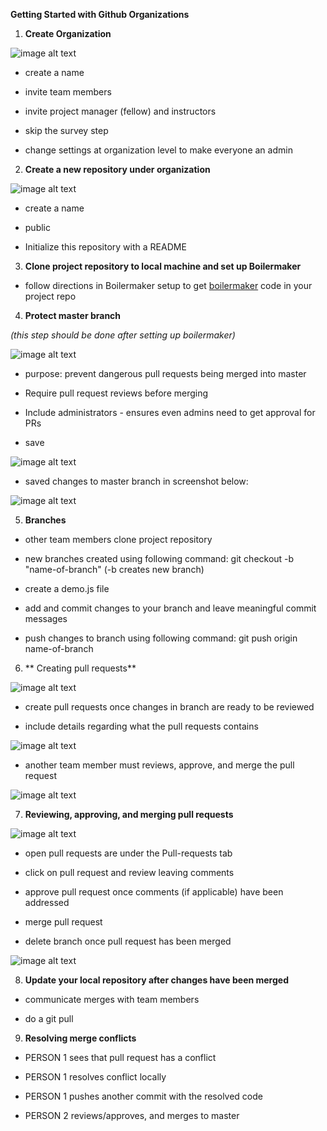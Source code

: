 **Getting Started with Github Organizations**

1. **Create Organization**

![image alt text](images/image_0.png?raw=true)

- create a name

- invite team members

- invite project manager (fellow) and instructors

- skip the survey step

- change settings at organization level to make everyone an admin

2. **Create a new repository under organization**

![image alt text](images/image_1.png?raw=true)

- create a name

- public

- Initialize this repository with a README

3. **Clone project repository to local machine and set up Boilermaker**

- follow directions in Boilermaker setup to get [boilermaker](https://github.com/FullstackAcademy/boilermaker) code in your project repo


4. **Protect master branch**

_(this step should be done after setting up boilermaker)_

![image alt text](images/image_2.png?raw=true)

- purpose: prevent dangerous pull requests being merged into master

- Require pull request reviews before merging

- Include administrators - ensures even admins need to get approval for PRs

- save

![image alt text](images/image_3.png?raw=true)



- saved changes to master branch in screenshot below:

![image alt text](images/image_4.png?raw=true)

5. **Branches**

- other team members clone project repository

- new branches created using following command: git checkout -b "name-of-branch" (-b creates new branch)

- create a demo.js file

- add and commit changes to your branch and leave meaningful commit messages

- push changes to branch using following command: git push origin name-of-branch

6. ** Creating pull requests**

![image alt text](images/image_5.png?raw=true)

- create pull requests once changes in branch are ready to be reviewed

- include details regarding what the pull requests contains

![image alt text](images/image_6.png?raw=true)

- another team member must reviews, approve, and merge the pull request

![image alt text](images/image_7.png?raw=true)

7. **Reviewing, approving, and merging pull requests**

![image alt text](images/image_8.png?raw=true)

- open pull requests are under the Pull-requests tab

- click on pull request and review leaving comments

- approve pull request once comments (if applicable) have been addressed

- merge pull request

- delete branch once pull request has been merged

![image alt text](images/image_9.png?raw=true)

8. **Update your local repository after changes have been merged**

- communicate merges with team members

- do a git pull


9. **Resolving merge conflicts**

- PERSON 1 sees that pull request has a conflict

- PERSON 1 resolves conflict locally 

- PERSON 1 pushes another commit with the resolved code

- PERSON 2 reviews/approves, and merges to master


